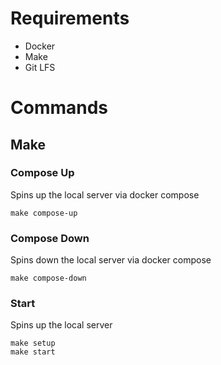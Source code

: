 # Requirements
* Docker
* Make
* Git LFS

# Commands

## Make

### Compose Up
Spins up the local server via docker compose
```
make compose-up
```

### Compose Down
Spins down the local server via docker compose
```
make compose-down
```

### Start
Spins up the local server
```
make setup
make start
```
